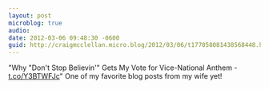 ```yaml
---
layout: post
microblog: true
audio: 
date: 2012-03-06 09:48:30 -0600
guid: http://craigmcclellan.micro.blog/2012/03/06/t177058081438568448.html
---
```

"Why "Don't Stop Believin'" Gets My Vote for Vice-National Anthem - [t.co/Y3BTWFJc](http://t.co/Y3BTWFJc)" One of my favorite blog posts from my wife yet!
